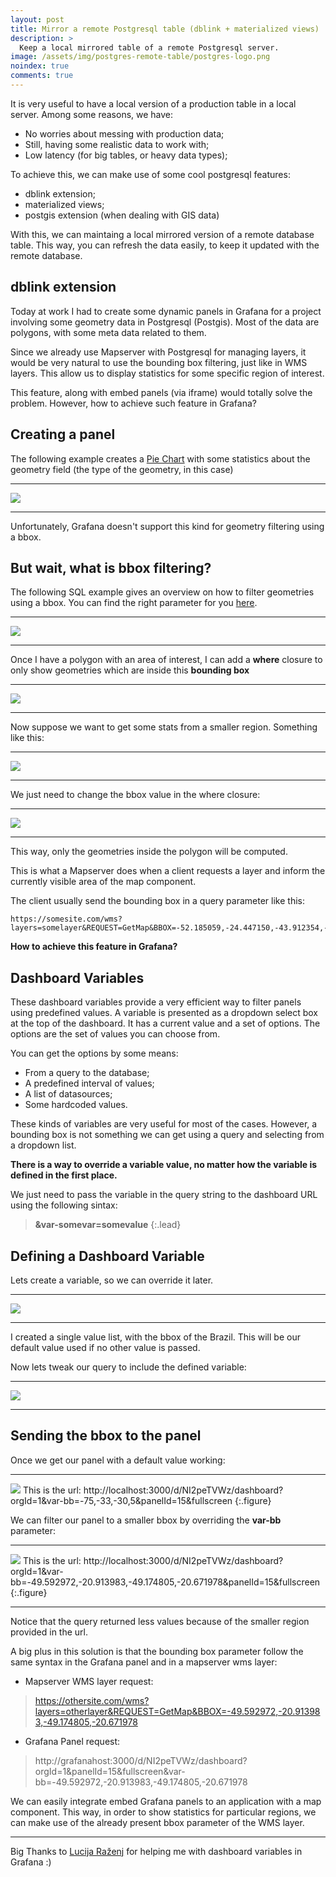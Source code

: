 ```yaml
---
layout: post
title: Mirror a remote Postgresql table (dblink + materialized views)
description: >
  Keep a local mirrored table of a remote Postgresql server.
image: /assets/img/postgres-remote-table/postgres-logo.png
noindex: true
comments: true
---
```


It is very useful to have a local version of a production table in a local server. Among some reasons, we have:

 - No worries about messing with production data;
 - Still, having some realistic data to work with;
 - Low latency (for big tables, or heavy data types);

To achieve this, we can make use of some cool postgresql features:

 - dblink extension;
 - materialized views;
 - postgis extension (when dealing with GIS data)

With this, we can maintaing a local mirrored version of a remote database table. This way, you can refresh the data easily, to keep it updated with the remote database.

## dblink extension
 
Today at work I had to create some dynamic panels in Grafana for a project involving some geometry data in Postgresql (Postgis). Most of the data are polygons, with some meta data related to them.
 
Since we already use Mapserver with Postgresql for managing layers, it would be very natural to use the bounding box filtering, just like in WMS layers. This allow us to display statistics for some specific region of interest.

This feature, along with embed panels (via iframe) would totally solve the problem. However, how to achieve such feature in Grafana? 

## Creating a panel

The following example creates a [Pie Chart](https://grafana.com/plugins/grafana-piechart-panel) with some statistics about the geometry field (the type of the geometry, in this case)

* * *
![](/assets/img/grafana_bbox/regular_query.png)
* * *

Unfortunately, Grafana doesn't support this kind for geometry filtering using a bbox.

## But wait, what is bbox filtering?

The following SQL example gives an overview on how to filter geometries using a bbox. You can find the right parameter for you [here](http://bboxfinder.com).

* * *
![](/assets/img/grafana_bbox/envelope_brazil.png)

* * *
Once I have a polygon with an area of interest, I can add a **where** closure to only show geometries which are inside this **bounding box** 

* * *
![](/assets/img/grafana_bbox/sql_with_bb_filter_1.png)
* * *

Now suppose we want to get some stats from a smaller region. 
Something like this:

* * *
![](/assets/img/grafana_bbox/envelope_sao_paulo.png)
* * *

We just need to change the bbox value in the where closure:

* * *
![](/assets/img/grafana_bbox/sql_with_bb_filter_2.png)
* * *

This way, only the geometries inside the polygon will be computed.

This is what a Mapserver does when a client requests a layer and inform the currently visible area of the map component.

The client usually send the bounding box in a query parameter like this:

```
https://somesite.com/wms?layers=somelayer&REQUEST=GetMap&BBOX=-52.185059,-24.447150,-43.912354,-19.269665
```

**How to achieve this feature in Grafana?**

## Dashboard Variables


These dashboard variables provide a very efficient way to filter panels using predefined values. A variable is presented as a dropdown select box at the top of the dashboard. It has a current value and a set of options. The options are the set of values you can choose from.

You can get the options by some means:

 - From a query to the database;
 - A predefined interval of values;
 - A list of datasources;
 - Some hardcoded values.

These kinds of variables are very useful for most of the cases. However, a bounding box is not something we can get using a query and selecting from a dropdown list.

**There is a way to override a variable value, no matter how the variable is defined in the first place.**

We just need to pass the variable in the query string to the dashboard URL using the following sintax:

> **&var-somevar=somevalue**
{:.lead}

## Defining a Dashboard Variable

Lets create a variable, so we can override it later.

* * *
![](/assets/img/grafana_bbox/dashboard_variables.png)
* * *

I created a single value list, with the bbox of the Brazil. This will be our default value used if no other value is passed.

Now lets tweak our query to include the defined variable:

* * *
![](/assets/img/grafana_bbox/filtered_query.png)
* * *

## Sending the bbox to the panel

Once we get our panel with a default value working:
 
* * *
![](/assets/img/grafana_bbox/panel_view.png)
This is the url: http://localhost:3000/d/NI2peTVWz/dashboard?orgId=1&var-bb=-75,-33,-30,5&panelId=15&fullscreen
{:.figure}

We can filter our panel to a smaller bbox by overriding the **var-bb** parameter:

* * *
![](/assets/img/grafana_bbox/panel_view_2.png)
This is the url: http://localhost:3000/d/NI2peTVWz/dashboard?orgId=1&var-bb=-49.592972,-20.913983,-49.174805,-20.671978&panelId=15&fullscreen
{:.figure}

* * *

Notice that the query returned less values because of the smaller region provided in the url.


A big plus in this solution is that the bounding box parameter follow the same syntax in the Grafana panel and in a mapserver wms layer:

 - Mapserver WMS layer request:

> https://othersite.com/wms?layers=otherlayer&REQUEST=GetMap&BBOX=-49.592972,-20.913983,-49.174805,-20.671978

 - Grafana Panel request:

> http://grafanahost:3000/d/NI2peTVWz/dashboard?orgId=1&panelId=15&fullscreen&var-bb=-49.592972,-20.913983,-49.174805,-20.671978


We can easily integrate embed Grafana panels to an application with a map component. This way, in order to show statistics for particular regions, we can make use of the already present bbox parameter of the WMS layer.


* * *

Big Thanks to [Lucija Raženj](https://q-more.github.io/qmore/) for helping me with dashboard variables in Grafana :)

